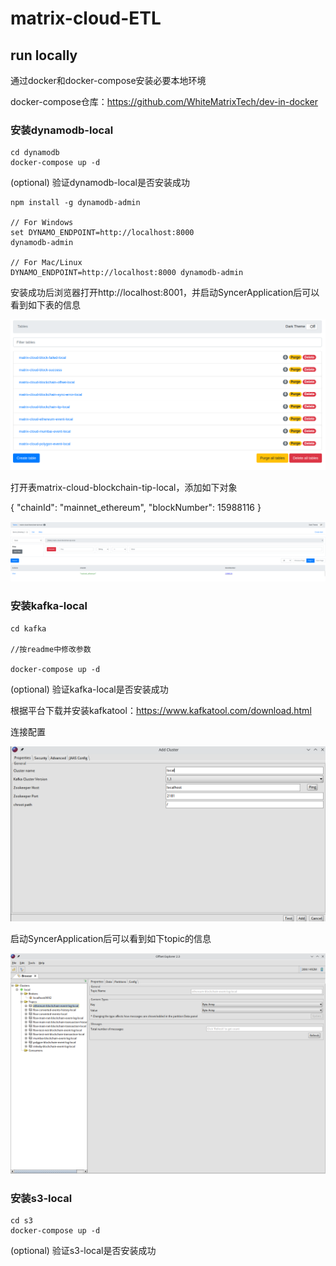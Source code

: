 # matrix-cloud-ETL

## run locally

通过docker和docker-compose安装必要本地环境

docker-compose仓库：https://github.com/WhiteMatrixTech/dev-in-docker

### 安装dynamodb-local

```
cd dynamodb
docker-compose up -d
```


(optional) 验证dynamodb-local是否安装成功

```
npm install -g dynamodb-admin

// For Windows
set DYNAMO_ENDPOINT=http://localhost:8000
dynamodb-admin

// For Mac/Linux
DYNAMO_ENDPOINT=http://localhost:8000 dynamodb-admin
```

安装成功后浏览器打开http://localhost:8001，并启动SyncerApplication后可以看到如下表的信息

![](dynamodb-admin.png)

打开表matrix-cloud-blockchain-tip-local，添加如下对象

{
  "chainId": "mainnet_ethereum",
  "blockNumber": 15988116
}

![](matrix-cloud-blockchain-tip-local.png)

### 安装kafka-local

```
cd kafka

//按readme中修改参数

docker-compose up -d
```

(optional) 验证kafka-local是否安装成功

根据平台下载并安装kafkatool：https://www.kafkatool.com/download.html

连接配置

![](kafka-viewer-config.png)

启动SyncerApplication后可以看到如下topic的信息

![](kafka-viewer.png)

### 安装s3-local

```
cd s3
docker-compose up -d
```

(optional) 验证s3-local是否安装成功
